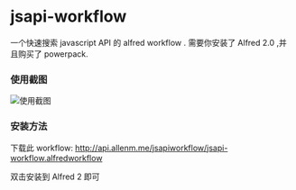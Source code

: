 
# jsapi-workflow

一个快速搜索 javascript API 的 alfred workflow . 需要你安装了 Alfred 2.0 ,并且购买了 powerpack.

### 使用截图

![使用截图](http://api.allenm.me/jsapiworkflow/snapshot.png)

### 安装方法

下载此 workflow: http://api.allenm.me/jsapiworkflow/jsapi-workflow.alfredworkflow

双击安装到 Alfred 2 即可
